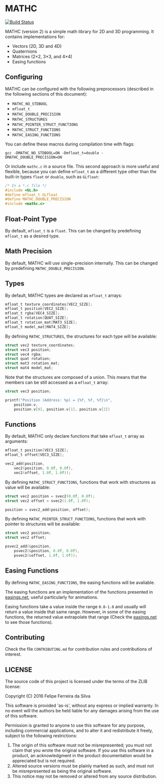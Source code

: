 # MATHC

[![Build Status](https://travis-ci.org/ferreiradaselva/mathc.svg?branch=master)](https://travis-ci.org/ferreiradaselva/mathc)

MATHC (version 2) is a simple math library for 2D and 3D programming. It contains implementations for:

- Vectors (2D, 3D and 4D)
- Quaternions
- Matrices (2×2, 3×3, and 4×4)
- Easing functions

## Configuring

MATHC can be configured with the following preprocessors (described in the following sections of this document):

- `MATHC_NO_STDBOOL`
- `mfloat_t`
- `MATHC_DOUBLE_PRECISION`
- `MATHC_STRUCTURES`
- `MATHC_POINTER_STRUCT_FUNCTIONS`
- `MATHC_STRUCT_FUNCTIONS`
- `MATHC_EASING_FUNCTIONS`

You can define these macros during compilation time with flags:

```
gcc -DMATHC_NO_STDBOOL=ON -Dmfloat_t=double -DMATHC_DOUBLE_PRECISION=ON
```

Or include `mathc.c` in a source file. This second approach is more useful and flexible, because you can define `mfloat_t` as a different type other than the built-in types `float` or `double`, such as `GLfloat`:

```c
/* In a *.c file */
#include <GL.h>
#define mfloat_t GLfloat
#define MATHC_DOUBLE_PRECISION
#include <mathc.c>
```

## Float-Point Type

By default, `mfloat_t` is a `float`. This can be changed by predefining `mfloat_t` as a desired type.

## Math Precision

By default, MATHC will use single-precision internally. This can be changed by predefining `MATHC_DOUBLE_PRECISION`.

## Types

By default, MATHC types are declared as `mfloat_t` arrays:

```c
mfloat_t texture_coordinates[VEC2_SIZE];
mfloat_t position[VEC2_SIZE];
mfloat_t rgba[VEC4_SIZE];
mfloat_t rotation[QUAT_SIZE];
mfloat_t rotation_mat[MAT3_SIZE];
mfloat_t model_mat[MAT4_SIZE];
```

By defining `MATHC_STRUCTURES`, the structures for each type will be available:

```c
struct vec2 texture_coordinates;
struct vec3 position;
struct vec4 rgba;
struct quat rotation;
struct mat3 rotation_mat;
struct mat4 model_mat;
```

Note that the structures are composed of a union. This means that the members can be still accessed as a `mfloat_t` array:

```c
struct vec3 position;

printf("Position (Address: %p) = {%f, %f, %f}\n",
	position.v,
	position.v[0], position.v[1], position.v[2])
```

## Functions

By default, MATHC only declare functions that take `mfloat_t` array as arguments:

```c
mfloat_t position[VEC3_SIZE];
mfloat_t offset[VEC3_SIZE];

vec2_add(position,
	vec2(position, 0.0f, 0.0f),
	vec2(offset, 1.0f, 1.0f));
```

By defining `MATHC_STRUCT_FUNCTIONS`, functions that work with structures as value will be available:

```c
struct vec2 position = svec2(0.0f, 0.0f);
struct vec2 offset = svec2(1.0f, 1.0f);

position = svec2_add(position, offset);
```

By defining `MATHC_POINTER_STRUCT_FUNCTIONS`, functions that work with pointer to structures will be available:

```c
struct vec2 position;
struct vec2 offset;

psvec2_add(&position,
	psvec2(&position, 0.0f, 0.0f),
	psvec2(&offset, 1.0f, 1.0f));
```

## Easing Functions

By defining `MATHC_EASING_FUNCTIONS`, the easing functions will be avaliable.

The easing functions are an implementation of the functions presented in [easings.net](http://easings.net/), useful particularly for animations.

Easing functions take a value inside the range `0.0-1.0` and usually will return a value inside that same range. However, in some of the easing functions, the returned value extrapolate that range (Check the [easings.net](http://easings.net/) to see those functions).

## Contributing

Check the file `CONTRIBUTING.md` for contribution rules and contributions of interest.

## LICENSE

The source code of this project is licensed under the terms of the ZLIB license:

Copyright (C) 2016 Felipe Ferreira da Silva

This software is provided 'as-is', without any express or implied warranty. In no event will the authors be held liable for any damages arising from the use of this software.

Permission is granted to anyone to use this software for any purpose, including commercial applications, and to alter it and redistribute it freely, subject to the following restrictions:

1. The origin of this software must not be misrepresented; you must not claim that you wrote the original software. If you use this software in a product, an acknowledgment in the product documentation would be appreciated but is not required.
2. Altered source versions must be plainly marked as such, and must not be misrepresented as being the original software.
3. This notice may not be removed or altered from any source distribution.
